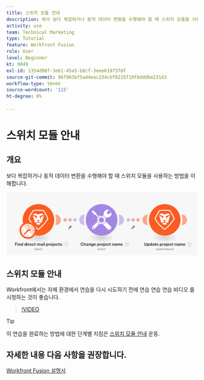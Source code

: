 ```yaml
---
title: 스위치 모듈 안내
description: 에서 보다 복잡하거나 동적 데이터 변환을 수행해야 할 때 스위치 모듈을 사용하는 방법을 알아봅니다. [!DNL Adobe Workfront Fusion].
activity: use
team: Technical Marketing
type: Tutorial
feature: Workfront Fusion
role: User
level: Beginner
kt: 9049
exl-id: 1354d907-3e61-45a5-b8cf-3eee61973f8f
source-git-commit: 96f963bf5a44eac234cbf9215f19f6dddbe23143
workflow-type: tm+mt
source-wordcount: '115'
ht-degree: 0%

---
```


# 스위치 모듈 안내

## 개요

보다 복잡하거나 동적 데이터 변환을 수행해야 할 때 스위치 모듈을 사용하는 방법을 이해합니다.

![스위치 모듈을 사용한 이미지](assets/beyond-basic-modules-4.png)

## 스위치 모듈 안내

Workfront에서는 자체 환경에서 연습을 다시 시도하기 전에 연습 연습 연습 비디오 를 시청하는 것이 좋습니다.

>[!VIDEO](https://video.tv.adobe.com/v/335290/?quality=12)

>[!TIP]
>
>이 연습을 완료하는 방법에 대한 단계별 지침은 [스위치 모듈 안내](https://experienceleague.adobe.com/docs/workfront-learn/tutorials-workfront/fusion/exercises/switch-module.html?lang=en) 운동.


## 자세한 내용 다음 사항을 권장합니다.

[Workfront Fusion 설명서](https://experienceleague.adobe.com/docs/workfront/using/adobe-workfront-fusion/workfront-fusion-2.html?lang=en)

